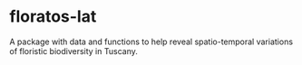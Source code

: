 # floratos-lat
A package with data and functions to help reveal spatio-temporal variations of floristic biodiversity in Tuscany.

